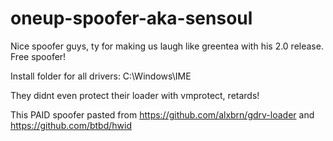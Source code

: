 # oneup-spoofer-aka-sensoul
Nice spoofer guys, ty for making us laugh like greentea with his 2.0 release. Free spoofer!


Install folder for all drivers: C:\Windows\IME


They didnt even protect their loader with vmprotect, retards! 

This PAID spoofer pasted from https://github.com/alxbrn/gdrv-loader and https://github.com/btbd/hwid
